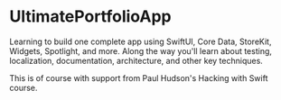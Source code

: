 # UltimatePortfolioApp

Learning to build one complete app using SwiftUI, Core Data, StoreKit, Widgets, Spotlight, and more. Along the way you'll learn about testing, localization, documentation, architecture, and other key techniques. 

This is of course with support from Paul Hudson's Hacking with Swift course.
